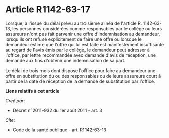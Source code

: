 # Article R1142-63-17

Lorsque, à l'issue du délai prévu au troisième alinéa de l'article R. 1142-63-13, les personnes considérées comme
responsables par le collège ou leurs assureurs n'ont pas fait parvenir une offre d'indemnisation au demandeur, lorsqu'ils ont
refusé explicitement de faire une offre ou lorsque le demandeur estime que l'offre qui lui est faite est manifestement
insuffisante au regard de l'avis émis par le collège, le demandeur peut adresser à l'office, par lettre recommandée avec
demande d'avis de réception, une demande aux fins d'obtenir une indemnisation de sa part. 

Le délai de trois mois dont dispose l'office pour faire au demandeur une offre en substitution du ou des responsables ou de
leurs assureurs court à partir de la date de réception de la demande de substitution par l'office.

**Liens relatifs à cet article**

_Créé par_:

  - Décret n°2011-932 du 1er août 2011 - art. 3

_Cite_:

  - Code de la santé publique - art. R1142-63-13
